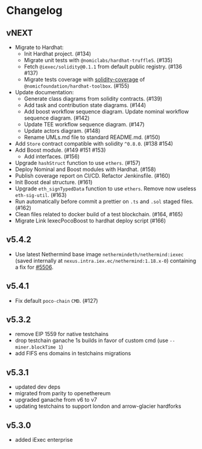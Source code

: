 # Changelog

## vNEXT
- Migrate to Hardhat:
    - Init Hardhat project. (#134)
    - Migrate unit tests with `@nomiclabs/hardhat-truffle5`. (#135)
    - Fetch `@iexec/solidity@0.1.1` from default public registry. (#136 #137)
    - Migrate tests coverage with [solidity-coverage](https://github.com/sc-forks/solidity-coverage) of `@nomicfoundation/hardhat-toolbox`. (#155)
- Update documentation:
    - Generate class diagrams from solidity contracts. (#139)
    - Add task and contribution state diagrams. (#144)
    - Add boost workflow sequence diagram. Update nominal workflow sequence diagram. (#142)
    - Update TEE workflow sequence diagram. (#147)
    - Update actors diagram. (#148)
    - Rename UMLs.md file to standard README.md. (#150)
- Add `Store` contract compatible with solidity `^0.8.0`. (#138 #154)
- Add Boost module. (#149 #151 #153)
    - Add interfaces. (#156)   
- Upgrade `hashStruct` function to use `ethers`. (#157)
- Deploy Nominal and Boost modules with Hardhat. (#158)
- Publish coverage report on CI/CD. Refactor Jenkinsfile. (#160)
- Init Boost deal structure. (#161)
- Upgrade `eth_signTypedData` function to use `ethers`. Remove now useless `eth-sig-util`. (#163)
- Run automatically before commit a prettier on `.ts` and `.sol` staged files. (#162)
- Clean files related to docker build of a test blockchain. (#164, #165)
- Migrate Link IexecPocoBoost to hardhat deploy script (#166)

## v5.4.2
- Use latest Nethermind base image `nethermindeth/nethermind:iexec`
(saved internally at `nexus.intra.iex.ec/nethermind:1.18.x-0`)
containing a fix for [#5506](https://github.com/NethermindEth/nethermind/issues/5506).

## v5.4.1

- Fix default `poco-chain` `CMD`. (#127)

## v5.3.2

- remove EIP 1559 for native testchains
- drop testchain ganache 1s builds in favor of custom cmd (use `--miner.blockTime 1`)
- add FIFS ens domains in testchains migrations

## v5.3.1

- updated dev deps
- migrated from parity to openethereum
- upgraded ganache from v6 to v7
- updating testchains to support london and arrow-glacier hardforks

## v5.3.0

- added iExec enterprise
